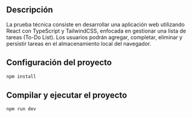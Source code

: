 
## Descripción

La prueba técnica consiste en desarrollar una aplicación web utilizando React con TypeScript y TailwindCSS, enfocada en gestionar una lista de tareas (To-Do List). Los usuarios podrán agregar, completar, eliminar y persistir tareas en el almacenamiento local del navegador.

## Configuración del proyecto

```bash
npm install
```
## Compilar y ejecutar el proyecto

```bash
npm run dev
```

